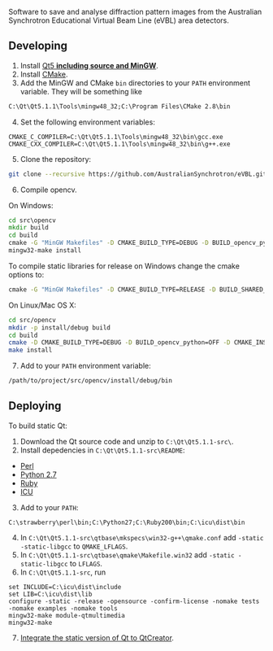 Software to save and analyse diffraction pattern images from the Australian Synchrotron Educational Virtual Beam Line (eVBL) area detectors.

Developing
----------

1. Install [Qt5 **including source and MinGW**](http://qt-project.org/downloads).
2. Install [CMake](http://www.cmake.org/cmake/resources/software.html).
3. Add the MinGW and CMake `bin` directories to your `PATH` environment variable. They will be something like
  
  ```bat
  C:\Qt\Qt5.1.1\Tools\mingw48_32;C:\Program Files\CMake 2.8\bin
  ```

4. Set the following environment variables:

  ```
  CMAKE_C_COMPILER=C:\Qt\Qt5.1.1\Tools\mingw48_32\bin\gcc.exe
  CMAKE_CXX_COMPILER=C:\Qt\Qt5.1.1\Tools\mingw48_32\bin\g++.exe
  ```
  
5. Clone the repository:

  ```bash
  git clone --recursive https://github.com/AustralianSynchrotron/eVBL.git
  ```

6. Compile opencv.

  On Windows:

  ```bat
  cd src\opencv
  mkdir build
  cd build
  cmake -G "MinGW Makefiles" -D CMAKE_BUILD_TYPE=DEBUG -D BUILD_opencv_python=OFF -D CMAKE_INSTALL_PREFIX="%CD%\..\install\debug" ..
  mingw32-make install
  ```

  To compile static libraries for release on Windows change the cmake options to:
  ```bat
  cmake -G "MinGW Makefiles" -D CMAKE_BUILD_TYPE=RELEASE -D BUILD_SHARED_LIBS=NO -D BUILD_opencv_python=OFF -D CMAKE_INSTALL_PREFIX="%CD%\..\install\release" ..
  ```
  
  On Linux/Mac OS X:
  
  ```bash
  cd src/opencv
  mkdir -p install/debug build
  cd build
  cmake -D CMAKE_BUILD_TYPE=DEBUG -D BUILD_opencv_python=OFF -D CMAKE_INSTALL_PREFIX="$(pwd)/../install/debug" ..
  make install
  ```

7. Add to your `PATH` environment variable:
  
  ```bash
  /path/to/project/src/opencv/install/debug/bin
  ```

Deploying
---------

To build static Qt:

1. Download the Qt source code and unzip to `C:\Qt\Qt5.1.1-src\`.
2. Install depedencies in `C:\Qt\Qt5.1.1-src\README`:
  * [Perl](http://strawberryperl.com/)
  * [Python 2.7](http://www.python.org/download/)
  * [Ruby](http://rubyinstaller.org/downloads/)
  * [ICU](http://qt-project.org/wiki/Compiling-ICU-with-MinGW)

3. Add to your `PATH`:
  
  ```
  C:\strawberry\perl\bin;C:\Python27;C:\Ruby200\bin;C:\icu\dist\bin
  ```

4. In `C:\Qt\Qt5.1.1-src\qtbase\mkspecs\win32-g++\qmake.conf` add `-static -static-libgcc` to `QMAKE_LFLAGS`.
5. In `C:\Qt\Qt5.1.1-src\qtbase\qmake\Makefile.win32` add `-static -static-libgcc` to `LFLAGS`.
6. In `C:\Qt\Qt5.1.1-src`, run

  ```
  set INCLUDE=C:\icu\dist\include
  set LIB=C:\icu\dist\lib
  configure -static -release -opensource -confirm-license -nomake tests -nomake examples -nomake tools
  mingw32-make module-qtmultimedia
  mingw32-make
  ```

7. [Integrate the static version of Qt to QtCreator](http://qt-project.org/wiki/How_to_build_a_static_Qt_version_for_Windows_with_gcc#0a567b9d89a882ced5936e050ef62a79).
